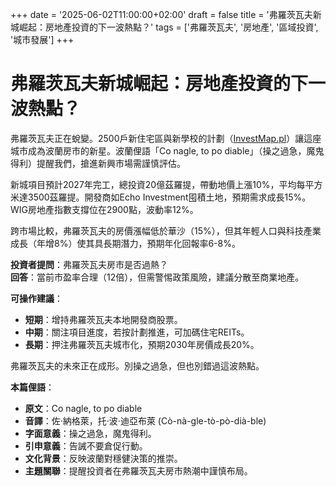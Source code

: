 +++
date = '2025-06-02T11:00:00+02:00'
draft = false
title = '弗羅茨瓦夫新城崛起：房地產投資的下一波熱點？'
tags = ['弗羅茨瓦夫', '房地產', '區域投資', '城市發展']
+++


# 弗羅茨瓦夫新城崛起：房地產投資的下一波熱點？

弗羅茨瓦夫正在蛻變。2500戶新住宅區與新學校的計劃（[InvestMap.pl](https://investmap.pl/we-wroclawiu-planowane-jest-nowe-ogromne-osiedle-z-ponad-1500-mieszkan-i-szkola-wizualizacje.a313436)）讓這座城市成為波蘭房市的新星。波蘭俚語「Co nagle, to po diable」（操之過急，魔鬼得利）提醒我們，搶進新興市場需謹慎評估。

新城項目預計2027年完工，總投資20億茲羅提，帶動地價上漲10%，平均每平方米達3500茲羅提。開發商如Echo Investment囤積土地，預期需求成長15%。WIG房地產指數支撐位在2900點，波動率12%。

跨市場比較，弗羅茨瓦夫的房價漲幅低於華沙（15%），但其年輕人口與科技產業成長（年增8%）使其具長期潛力，預期年化回報率6-8%。

**投資者提問**：弗羅茨瓦夫房市是否過熱？  
**回答**：當前市盈率合理（12倍），但需警惕政策風險，建議分散至商業地產。

**可操作建議**：  
- **短期**：增持弗羅茨瓦夫本地開發商股票。  
- **中期**：關注項目進度，若按計劃推進，可加碼住宅REITs。  
- **長期**：押注弗羅茨瓦夫城市化，預期2030年房價成長20%。

弗羅茨瓦夫的未來正在成形。別操之過急，但也別錯過這波熱點。

**本篇俚語**：  
- **原文**：Co nagle, to po diable  
- **音譯**：佐·納格萊，托·波·迪亞布萊 (Cò-nà-gle-tò-pò-dià-ble)  
- **字面意義**：操之過急，魔鬼得利。  
- **引申意義**：告誡不要倉促行動。  
- **文化背景**：反映波蘭對穩健決策的推崇。  
- **主題關聯**：提醒投資者在弗羅茨瓦夫房市熱潮中謹慎布局。